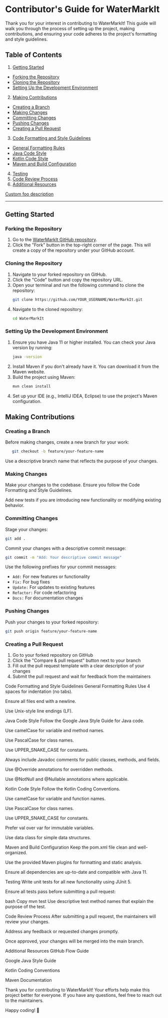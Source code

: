 # Contributor's Guide for WaterMarkIt

Thank you for your interest in contributing to WaterMarkIt! This guide will walk you through the process of setting up the project, making contributions, and ensuring your code adheres to the project's formatting and style guidelines.

## Table of Contents
1. [Getting Started](#getting-started)
  - [Forking the Repository](#forking-the-repository)
  - [Cloning the Repository](#cloning-the-repository)
  - [Setting Up the Development Environment](#setting-up-the-development-environment)
2. [Making Contributions](#making-contributions)
  - [Creating a Branch](#creating-a-branch)
  - [Making Changes](#making-changes)
  - [Committing Changes](#committing-changes)
  - [Pushing Changes](#pushing-changes)
  - [Creating a Pull Request](#creating-a-pull-request)
3. [Code Formatting and Style Guidelines](#code-formatting-and-style-guidelines)
  - [General Formatting Rules](#general-formatting-rules)
  - [Java Code Style](#java-code-style)
  - [Kotlin Code Style](#kotlin-code-style)
  - [Maven and Build Configuration](#maven-and-build-configuration)
4. [Testing](#testing)
5. [Code Review Process](#code-review-process)
6. [Additional Resources](#additional-resources)

[Custom foo description](#foo)



---

## Getting Started

### Forking the Repository
1. Go to the [WaterMarkIt GitHub repository](https://github.com/OlegCheban/WaterMarkIt).
2. Click the "Fork" button in the top-right corner of the page. This will create a copy of the repository under your GitHub account.

### Cloning the Repository
1. Navigate to your forked repository on GitHub.
2. Click the "Code" button and copy the repository URL.
3. Open your terminal and run the following command to clone the repository:
   ```bash
   git clone https://github.com/YOUR_USERNAME/WaterMarkIt.git
4. Navigate to the cloned repository:
   ```bash
   cd WaterMarkIt

### Setting Up the Development Environment
1. Ensure you have Java 11 or higher installed. You can check your Java version by running:
   ```bash
   java -version   
2. Install Maven if you don't already have it. You can download it from the Maven website.
3. Build the project using Maven:
   ```bash
   mvn clean install
4. Set up your IDE (e.g., IntelliJ IDEA, Eclipse) to use the project's Maven configuration.

## Making Contributions

### Creating a Branch
Before making changes, create a new branch for your work:

   ```bash
      git checkout -b feature/your-feature-name
   ```

Use a descriptive branch name that reflects the purpose of your changes.

### Making Changes
Make your changes to the codebase. Ensure you follow the Code Formatting and Style Guidelines.

Add new tests if you are introducing new functionality or modifying existing behavior.

### Committing Changes
Stage your changes:

```bash
git add .
```

Commit your changes with a descriptive commit message:

```bash
git commit -m "Add: Your descriptive commit message"
```

Use the following prefixes for your commit messages:

- `Add:` For new features or functionality
- `Fix:` For bug fixes
- `Update:` For updates to existing features
- `Refactor:` For code refactoring
- `Docs:` For documentation changes

### Pushing Changes
Push your changes to your forked repository:

```bash
git push origin feature/your-feature-name
```

### Creating a Pull Request
1. Go to your forked repository on GitHub
2. Click the "Compare & pull request" button next to your branch
3. Fill out the pull request template with a clear description of your changes
4. Submit the pull request and wait for feedback from the maintainers

Code Formatting and Style Guidelines
General Formatting Rules
Use 4 spaces for indentation (no tabs).

Ensure all files end with a newline.

Use Unix-style line endings (LF).

Java Code Style
Follow the Google Java Style Guide for Java code.

Use camelCase for variable and method names.

Use PascalCase for class names.

Use UPPER_SNAKE_CASE for constants.

Always include Javadoc comments for public classes, methods, and fields.

Use @Override annotations for overridden methods.

Use @NotNull and @Nullable annotations where applicable.

Kotlin Code Style
Follow the Kotlin Coding Conventions.

Use camelCase for variable and function names.

Use PascalCase for class names.

Use UPPER_SNAKE_CASE for constants.

Prefer val over var for immutable variables.

Use data class for simple data structures.

Maven and Build Configuration
Keep the pom.xml file clean and well-organized.

Use the provided Maven plugins for formatting and static analysis.

Ensure all dependencies are up-to-date and compatible with Java 11.

Testing
Write unit tests for all new functionality using JUnit 5.

Ensure all tests pass before submitting a pull request:

bash
Copy
mvn test
Use descriptive test method names that explain the purpose of the test.

Code Review Process
After submitting a pull request, the maintainers will review your changes.

Address any feedback or requested changes promptly.

Once approved, your changes will be merged into the main branch.

Additional Resources
GitHub Flow Guide

Google Java Style Guide

Kotlin Coding Conventions

Maven Documentation

Thank you for contributing to WaterMarkIt! Your efforts help make this project better for everyone. If you have any questions, feel free to reach out to the maintainers.

Happy coding! 🚀
